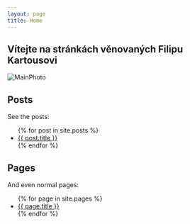 ```yaml
---
layout: page
title: Home
---
```

## Vítejte na stránkách věnovaných Filipu Kartousovi
![MainPhoto](../photo/fotograf.jpg "main_photo")

## Posts

See the posts:

<ul>
  {% for post in site.posts %}
    <li>
      <a href="{{ site.baseurl }}{{ post.url }}">{{ post.title }}</a>
    </li>
  {% endfor %}
</ul>

## Pages

And even normal pages:

<ul>
  {% for page in site.pages %}
    <li>
      <a href="{{ site.baseurl }}{{ page.url }}">{{ page.title }}</a>
    </li>
  {% endfor %}
</ul>
